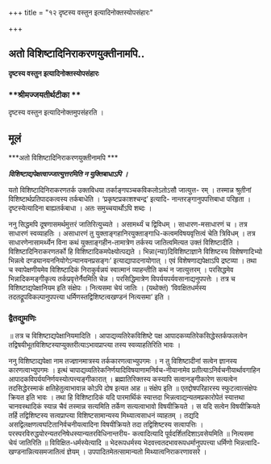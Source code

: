 +++
title = "१२ दृष्टस्य वस्तुन इत्यादिनोक्तस्योपसंहारः"

+++


## अतो विशिष्टादिनिराकरणयुक्तीनामपि..

**दृष्टस्य वस्तुन इत्यादिनोक्तस्योपसंहारः**

### **श्रीमज्जयतीर्थटीका **

दृष्टस्य वस्तुन इत्यादिनोक्तमुपसंहरति ।

## **मूलं**

***अतो विशिष्टादिनिराकरणयुक्तीनामपि ***

***विशिष्टाद्यपेक्षत्वाज्जात्युत्तरमिति न युक्तिबाधाऽपि ।***

यतो विशिष्टादिनिराकरणतर्क उक्तविधया तर्काङ्गपञ्चकविकलोऽतोऽसौ जात्युत्त- रम् । तस्मान्न श्रुतीनां विशिष्टार्थप्रतिपादकत्वस्य तर्कबाधेति । ‘प्रकृष्टप्रकाशश्चन्द्र’ इत्यादि- नान्तरङ्गानुपपत्तिबाधा परिहृता । दृष्टस्येत्यादिना बाह्यतर्कबाधा । अतः समुच्चयार्थोऽपि शब्दः ।

ननु सिद्धमपि दूषणासमर्थमुत्तरं जातिरित्युच्यते । असामर्थ्यं च द्विविधम् । साधारण-मसाधारणं च । तत्र साधारणं स्वव्याहतिः । असाधारणं तु युक्ताङ्गहानिरयुक्ताङ्गाधि-कत्वमविषयवृत्तित्वं चेति त्रिविधम् । तत्र साधारणेनासामर्थ्येन विना कथं युक्ताङ्गहीन-तामात्रेण तर्कस्य जातित्वमित्यत उक्तं विशिष्टादीति । विशिष्टादिनिराकरणतर्को हि विशिष्टादिकमपेक्ष्योत्पद्यते । भिन्ना(न्या)दिविशिष्टाज्ञाने विशिष्टस्य विशेषणादिभ्यो भिन्नत्वे दण्ड्यानयननियोगेऽन्यानयनप्रसङ्गः’ इत्याद्यापादनायोगात् । एवं विशेषणाद्यपेक्षाऽपि द्रष्टव्या । तथा च स्वापेक्षणीयमेव विशिष्टादिकं निराकुर्वन्नयं स्वात्मानं व्याहन्तीति कथं न जात्युत्तरम् । परसिद्धमेव भिन्नादिकमङ्गीकृत्य तर्कप्रवृत्तेर्नैवमिति चेन्न । परसिद्धिमात्रेण विपर्ययपर्यवसानाद्यनुपपत्तेः । तत्र च विशिष्टाद्यपेक्षानियम इति संक्षेपः । नित्यसमा चेयं जातिः । (यथोक्तं) ‘विवक्षितधर्मस्य तदतद्रूपविकल्पानुपपत्त्या धर्मिणस्तद्विशिष्टत्वखण्डनं नित्यसमा’ इति ।

### **द्वैतद्युमणिः**

॥ तत्र च विशिष्टाद्यपेक्षानियमादिति । आपाद्यव्यतिरेकविशिष्टे पक्ष आपादकव्यतिरेकसिद्धेस्तर्कफलत्वेन तद्विषयीभूतविशिष्टस्याप्युक्तरीत्याऽभावप्राप्त्या तस्य स्वव्याहतिरिति भावः ।

ननु विशिष्टाद्यपेक्षा नाम तज्ज्ञानमात्रस्य तर्ककारणत्वाभ्युपगमः । न तु विशिष्टादीनां सत्वेन ज्ञानस्य कारणत्वाभ्युपगमः । इत्थं चापाद्यव्यतिरेकनिर्णयादिविषयाणामनिर्वच-नीयानामेव प्रतीत्याऽनिर्वचनीयार्थावगाहिन आपादकविपर्ययनिर्णयस्योत्पत्त्यङ्गीकारात् । ब्रह्मातिरिक्तस्य कस्यापि सत्वानङ्गीकारेण सत्यत्वेन तदसिद्धेरस्माकं क्षतिहेतुत्वाभावान्न कोऽपि दोष इत्यत आह ॥ संक्षेप इति ॥ एतद्दोषपरिहारस्य स्फुटत्वात्संक्षेपः क्रियत इति भावः । तथा हि विशिष्टादिकं यदि पारमार्थिकं स्यात्तदा भिन्नत्वाद्यन्यतमप्रकारोपेतं स्यात्तथा चानवस्थादिकं स्यान्न चैवं तस्मान्न सत्यमिति तर्केण सत्यत्वाभावो विषयीक्रियते । स यदि सत्वेन विषयीक्रियते तर्हि तद्विशिष्टस्य सत्वप्राप्त्या विशिष्टसामान्यस्य मिथ्यात्वसाधनं व्याहतम् । तद्यदि असद्विलक्षणत्वघटितानिर्वचनीयत्वादिना विषयीक्रियते तदा तद्विशिष्टस्य सत्वापत्तिः । परस्परविरुद्धयोरन्यतरनिषेधस्यान्यतरविधिनान्तरीय- कत्वादित्यादि पूर्वदर्शितदिशाऽवसेयमिति ॥ नित्यसमा चेयं जातिरिति ॥ विविक्षित-धर्मस्येत्यादि ॥ भेदरूपधर्मस्य भेदवत्त्वतदभावरूपधर्मानुपपत्त्या धर्मिणो भिन्नत्वादि- खण्डनान्नित्यसमजातित्वं ज्ञेयम् । उपपादितमेतत्सामान्यतो मिथ्यात्वनिराकरणावसरे ।

